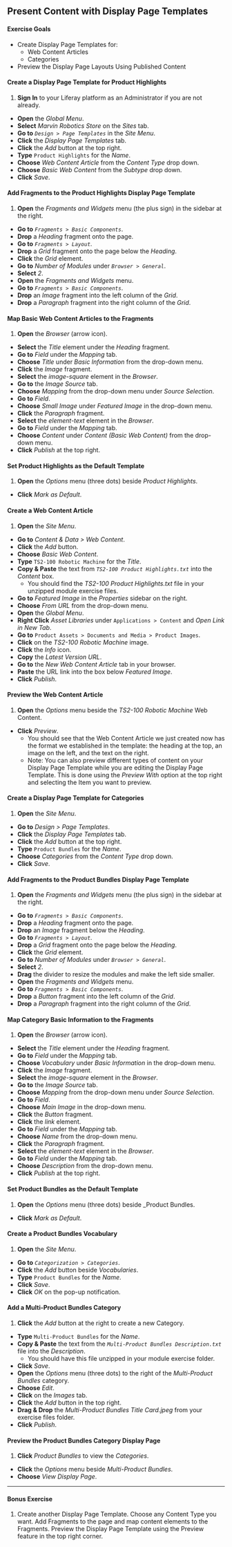 <a href="#" id="4"></a>

## Present Content with Display Page Templates

<div class="ahead">

#### Exercise Goals

- Create Display Page Templates for:
	- Web Content Articles
	- Categories
- Preview the Display Page Layouts Using Published Content


 </div>

#### Create a Display Page Template for Product Highlights
1. **Sign In** to your Liferay platform as an Administrator if you are not already. 
* **Open** the _Global Menu_. 
* **Select** _Marvin Robotics Store_ on the _Sites_ tab. 
* **Go to** _`Design > Page Templates`_ in the _Site Menu_. 
* **Click** the _Display Page Templates_ tab.
* **Click** the _Add_ button at the top right. 
* **Type** `Product Highlights` for the _Name_.
* **Choose** _Web Content Article_ from the _Content Type_ drop down.
* **Choose** _Basic Web Content_ from the _Subtype_ drop down.
* **Click** _Save_.

#### Add Fragments to the Product Highlights Display Page Template
1. **Open** the _Fragments and Widgets_ menu (the plus sign) in the sidebar at the right.
* **Go to** _`Fragments > Basic Components`_. 
* **Drop** a _Heading_ fragment onto the page. 
* **Go to** _`Fragments > Layout`_. 
* **Drop** a _Grid_ fragment onto the page below the _Heading_. 
* **Click** the _Grid_ element. 
* **Go to** _Number of Modules_ under _`Browser > General`_. 
* **Select** _2_. 
* **Open** the _Fragments and Widgets_ menu.
* **Go to** _`Fragments > Basic Components`_. 
* **Drop** an _Image_ fragment into the left column of the _Grid_. 
* **Drop** a _Paragraph_ fragment into the right column of the _Grid_. 

#### Map Basic Web Content Articles to the Fragments 
1. **Open** the _Browser_ (arrow icon). 
* **Select** the _Title_ element under the _Heading_ fragment. 
* **Go to** _Field_ under the _Mapping_ tab. 
* **Choose** _Title_ under _Basic Information_ from the drop-down menu. 
* **Click** the _Image_ fragment. 
* **Select** the _image-square_ element in the _Browser_. 
* **Go to** the _Image Source_ tab. 
* **Choose** _Mapping_ from the drop-down menu under _Source Selection_. 
* **Go to** _Field_. 
* **Choose** _Small Image_ under _Featured Image_ in the drop-down menu. 
* **Click** the _Paragraph_ fragment. 
* **Select** the _element-text_ element in the _Browser_. 
* **Go to** _Field_ under the _Mapping_ tab. 
* **Choose** _Content_ under _Content (Basic Web Content)_ from the drop-down menu. 
* **Click** _Publish_ at the top right. 

#### Set Product Highlights as the Default Template
1. **Open** the _Options_ menu (three dots) beside _Product Highlights_.
* **Click** _Mark as Default_. 

#### Create a Web Content Article
1. **Open** the _Site Menu_. 
* **Go to** _Content & Data > Web Content_. 
* **Click** the _Add_ button.
* **Choose** _Basic Web Content_. 
* **Type** `TS2-100 Robotic Machine` for the _Title_.
* **Copy & Paste** the text from _`TS2-100 Product Highlights.txt`_ into the _Content_ box.
	- You should find the _TS2-100 Product Highlights.txt_ file in your unzipped module exercise files.
* **Go to** _Featured Image_ in the _Properties_ sidebar on the right. 
* **Choose** _From URL_ from the drop-down menu. 
* **Open** the _Global Menu_.
* **Right Click** _Asset Libraries_ under `Applications > Content` and _Open Link in New Tab_.
* **Go to** `Product Assets > Documents and Media > Product Images`. 
* **Click** on the _TS2-100 Robotic Machine_ image. 
* **Click** the _Info_ icon. 
* **Copy** the _Latest Version URL_. 
* **Go to** the _New Web Content Article_ tab in your browser. 
* **Paste** the URL link into the box below _Featured Image_. 
* **Click** _Publish_. 

#### Preview the Web Content Article
1. **Open** the _Options_ menu beside the _TS2-100 Robotic Machine_ Web Content. 
* **Click** _Preview_. 
	- You should see that the Web Content Article we just created now has the format we established in the template: the heading at the top, an image on the left, and the text on the right. 
	- Note: You can also preview different types of content on your Display Page Template while you are editing the Display Page Template. This is done using the _Preview With_ option at the top right and selecting the Item you want to preview. 

#### Create a Display Page Template for Categories
1. **Open** the _Site Menu_. 
* **Go to** _Design > Page Templates_. 
* **Click** the _Display Page Templates_ tab.
* **Click** the _Add_ button at the top right. 
* **Type** `Product Bundles` for the _Name_.
* **Choose** _Categories_ from the _Content Type_ drop down.
* **Click** _Save_. 

#### Add Fragments to the Product Bundles Display Page Template
1. **Open** the _Fragments and Widgets_ menu (the plus sign) in the sidebar at the right.
* **Go to** _`Fragments > Basic Components`_. 
* **Drop** a _Heading_ fragment onto the page. 
* **Drop** an _Image_ fragment below the _Heading_.
* **Go to** _`Fragments > Layout`_. 
* **Drop** a _Grid_ fragment onto the page below the _Heading_. 
* **Click** the _Grid_ element. 
* **Go to** _Number of Modules_ under _`Browser > General`_. 
* **Select** _2_. 
* **Drag** the divider to resize the modules and make the left side smaller.
* **Open** the _Fragments and Widgets_ menu.
* **Go to** _`Fragments > Basic Components`_. 
* **Drop** a _Button_ fragment into the left column of the _Grid_. 
* **Drop** a _Paragraph_ fragment into the right column of the _Grid_. 

#### Map Category Basic Information to the Fragments 
1. **Open** the _Browser_ (arrow icon). 
* **Select** the _Title_ element under the _Heading_ fragment. 
* **Go to** _Field_ under the _Mapping_ tab. 
* **Choose** _Vocabulary_ under _Basic Information_ in the drop-down menu. 
* **Click** the _Image_ fragment. 
* **Select** the _image-square_ element in the _Browser_. 
* **Go to** the _Image Source_ tab. 
* **Choose** _Mapping_ from the drop-down menu under _Source Selection_. 
* **Go to** _Field_. 
* **Choose** _Main Image_ in the drop-down menu. 
* **Click** the _Button_ fragment. 
* **Click** the _link_ element. 
* **Go to** _Field_ under the _Mapping_ tab. 
* **Choose** _Name_ from the drop-down menu. 
* **Click** the _Paragraph_ fragment. 
* **Select** the _element-text_ element in the _Browser_. 
* **Go to** _Field_ under the _Mapping_ tab. 
* **Choose** _Description_ from the drop-down menu. 
* **Click** _Publish_ at the top right. 

#### Set Product Bundles as the Default Template
1. **Open** the _Options_ menu (three dots) beside _Product Bundles.
* **Click** _Mark as Default_. 

#### Create a Product Bundles Vocabulary
1. **Open** the _Site Menu_. 
* **Go to** _`Categorization > Categories`_. 
* **Click** the _Add_ button beside _Vocabularies_. 
* **Type** `Product Bundles` for the _Name_. 
* **Click** _Save_. 
* **Click** _OK_ on the pop-up notification.

#### Add a Multi-Product Bundles Category
1. **Click** the _Add_ button at the right to create a new Category. 
* **Type** `Multi-Product Bundles` for the _Name_. 
* **Copy & Paste** the text from the _`Multi-Product Bundles Description.txt`_ file into the _Description_. 
	- You should have this file unzipped in your module exercise folder. 
* **Click** _Save_. 
* **Open** the _Options_ menu (three dots) to the right of the _Multi-Product Bundles_ category.
* **Choose** _Edit_. 
* **Click** on the _Images_ tab. 
* **Click** the _Add_ button in the top right. 
* **Drag & Drop** the _Multi-Product Bundles Title Card.jpeg_ from your exercise files folder. 
* **Click** _Publish_. 

#### Preview the Product Bundles Category Display Page
1. **Click** _Product Bundles_ to view the _Categories_. 
* **Click** the _Options_ menu beside _Multi-Product Bundles_. 
* **Choose** _View Display Page_. 

---
#### Bonus Exercise
1. Create another Display Page Template. Choose any Content Type you want. Add Fragments to the page and map content elements to the Fragments. Preview the Display Page Template using the Preview feature in the top right corner.